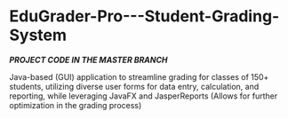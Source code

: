 # EduGrader-Pro---Student-Grading-System
***PROJECT CODE IN THE MASTER BRANCH***

 Java-based (GUI) application to streamline grading for classes of 150+ students, utilizing diverse user forms for data entry, calculation, and reporting, while leveraging JavaFX and JasperReports (Allows for further optimization in the grading process)
